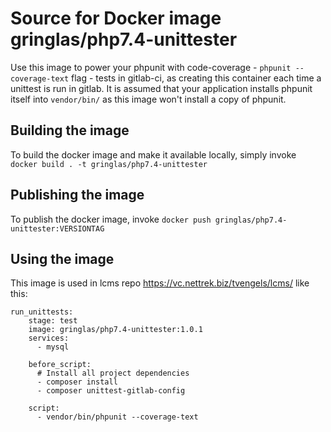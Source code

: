 # Source for Docker image gringlas/php7.4-unittester

Use this image to power your phpunit with code-coverage - `phpunit --coverage-text` flag -  tests in gitlab-ci, as creating this container each time a unittest is run in
gitlab. It is assumed that your application installs phpunit itself into `vendor/bin/` as this image won't install a copy of phpunit. 

## Building the image

To build the docker image and make it available locally, simply invoke
`docker build . -t gringlas/php7.4-unittester`

## Publishing the image

To publish the docker image, invoke
`docker push gringlas/php7.4-unittester:VERSIONTAG`

## Using the image

This image is used in lcms repo https://vc.nettrek.biz/tvengels/lcms/ like this:

```
run_unittests:
    stage: test
    image: gringlas/php7.4-unittester:1.0.1
    services:
      - mysql
    
    before_script:
      # Install all project dependencies
      - composer install
      - composer unittest-gitlab-config
    
    script:
      - vendor/bin/phpunit --coverage-text
```

